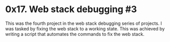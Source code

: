 # 0x17. Web stack debugging #3
This was the fourth project in the web stack debugging series of projects. I was tasked by fixing the web stack to a working state. This was achieved by writing a script that automates the commands to fix the web stack.
